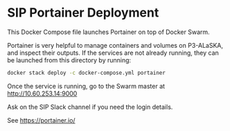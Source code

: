 # SIP Portainer Deployment

This Docker Compose file launches Portainer on top of Docker Swarm.

Portainer is very helpful to manage containers and volumes on P3-ALaSKA, and
inspect their outputs. If the services are not already running, they can be
launched from this directory by running:

```bash
docker stack deploy -c docker-compose.yml portainer
```

Once the service is running, go to the Swarm master at
<http://10.60.253.14:9000>

Ask on the SIP Slack channel if you need the login details.

See <https://portainer.io/>
